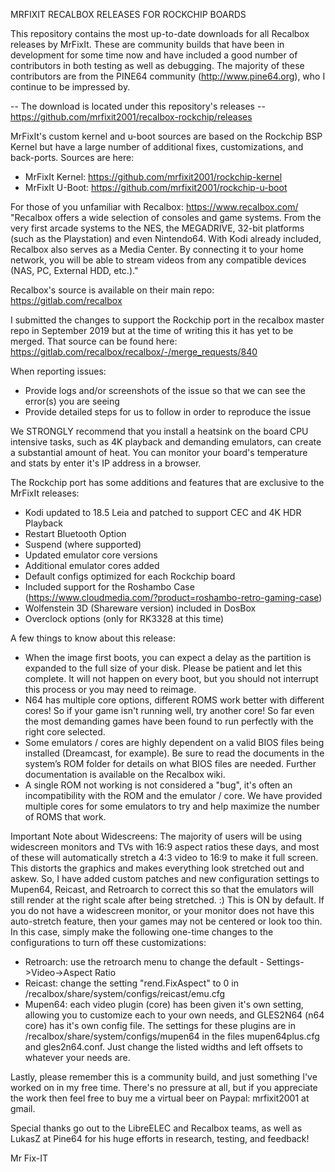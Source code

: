 MRFIXIT RECALBOX RELEASES FOR ROCKCHIP BOARDS


This repository contains the most up-to-date downloads for all Recalbox releases by MrFixIt. These are community builds that have been in development for some time now and have included a good number of contributors in both testing as well as debugging. The majority of these contributors are from the PINE64 community (http://www.pine64.org), who I continue to be impressed by.

-- The download is located under this repository's releases -- https://github.com/mrfixit2001/recalbox-rockchip/releases


MrFixIt's custom kernel and u-boot sources are based on the Rockchip BSP Kernel but have a large number of additional fixes, customizations, and back-ports. Sources are here:
* MrFixIt Kernel: https://github.com/mrfixit2001/rockchip-kernel
* MrFixIt U-Boot: https://github.com/mrfixit2001/rockchip-u-boot

For those of you unfamiliar with Recalbox: https://www.recalbox.com/ "Recalbox offers a wide selection of consoles and game systems. From the very first arcade systems to the NES, the MEGADRIVE, 32-bit platforms (such as the Playstation) and even Nintendo64. With Kodi already included, Recalbox also serves as a Media Center. By connecting it to your home network, you will be able to stream videos from any compatible devices (NAS, PC, External HDD, etc.)."


Recalbox's source is available on their main repo: https://gitlab.com/recalbox


I submitted the changes to support the Rockchip port in the recalbox master repo in September 2019 but at the time of writing this it has yet to be merged. That source can be found here: https://gitlab.com/recalbox/recalbox/-/merge_requests/840


When reporting issues:

* Provide logs and/or screenshots of the issue so that we can see the error(s) you are seeing
* Provide detailed steps for us to follow in order to reproduce the issue


We STRONGLY recommend that you install a heatsink on the board CPU intensive tasks, such as 4K playback and demanding emulators, can create a substantial amount of heat. You can monitor your board's temperature and stats by enter it's IP address in a browser.


The Rockchip port has some additions and features that are exclusive to the MrFixIt releases:
* Kodi updated to 18.5 Leia and patched to support CEC and 4K HDR Playback
* Restart Bluetooth Option
* Suspend (where supported)
* Updated emulator core versions
* Additional emulator cores added
* Default configs optimized for each Rockchip board
* Included support for the Roshambo Case (https://www.cloudmedia.com/?product=roshambo-retro-gaming-case)
* Wolfenstein 3D (Shareware version) included in DosBox
* Overclock options (only for RK3328 at this time)


A few things to know about this release: 
* When the image first boots, you can expect a delay as the partition is expanded to the full size of your disk. Please be patient and let this complete. It will not happen on every boot, but you should not interrupt this process or you may need to reimage.
* N64 has multiple core options, different ROMS work better with different cores! So if your game isn't running well, try another core! So far even the most demanding games have been found to run perfectly with the right core selected.
* Some emulators / cores are highly dependent on a valid BIOS files being installed (Dreamcast, for example). Be sure to read the documents in the system’s ROM folder for details on what BIOS files are needed. Further documentation is available on the Recalbox wiki.
* A single ROM not working is not considered a "bug", it's often an incompatibility with the ROM and the emulator / core. We have provided multiple cores for some emulators to try and help maximize the number of ROMS that work.


Important Note about Widescreens: The majority of users will be using widescreen monitors and TVs with 16:9 aspect ratios these days, and most of these will automatically stretch a 4:3 video to 16:9 to make it full screen. This distorts the graphics and makes everything look stretched out and askew. So, I have added custom patches and new configuration settings to Mupen64, Reicast, and Retroarch to correct this so that the emulators will still render at the right scale after being stretched. :) This is ON by default. If you do not have a widescreen monitor, or your monitor does not have this auto-stretch feature, then your games may not be centered or look too thin. In this case, simply make the following one-time changes to the configurations to turn off these customizations:
* Retroarch: use the retroarch menu to change the default - Settings->Video->Aspect Ratio
* Reicast: change the setting "rend.FixAspect" to 0 in /recalbox/share/system/configs/reicast/emu.cfg
* Mupen64: each video plugin (core) has been given it's own setting, allowing you to customize each to your own needs, and GLES2N64 (n64 core) has it's own config file. The settings for these plugins are in /recalbox/share/system/configs/mupen64 in the files mupen64plus.cfg and gles2n64.conf. Just change the listed widths and left offsets to whatever your needs are.


Lastly, please remember this is a community build, and just something I've worked on in my free time. There's no pressure at all, but if you appreciate the work then feel free to buy me a virtual beer on Paypal: mrfixit2001 at gmail.

Special thanks go out to the LibreELEC and Recalbox teams, as well as LukasZ at Pine64 for his huge efforts in research, testing, and feedback!

Mr Fix-IT
